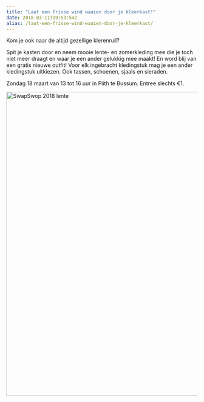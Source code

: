 ```yaml
---
title: "Laat een frisse wind waaien door je kleerkast!"
date: 2018-03-11T19:53:54Z
alias: /laat-een-frisse-wind-waaien-door-je-kleerkast/
---
```

Kom je ook naar de altijd gezellige klerenruil?

Spit je kasten door en neem mooie lente- en zomerkleding mee die je toch niet meer draagt en waar je een ander gelukkig mee maakt! En word blij van een gratis nieuwe outfit! 
Voor elk ingebracht kledingstuk mag je een ander kledingstuk uitkiezen.
Ook tassen, schoenen, sjaals en sieraden.

Zondag 18 maart van 13 tot 16 uur in Piith te Bussum.
Entree slechts €1.

<img src="https://res.cloudinary.com/piith/image/upload/2018/03/SwapSwop-2018-lente-566x800.jpg" alt="SwapSwop 2018 lente" width="566" height="800" class="aligncenter size-large wp-image-1910" />